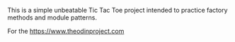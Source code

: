 This is a simple unbeatable Tic Tac Toe project intended to practice factory methods and module patterns.

For the https://www.theodinproject.com
